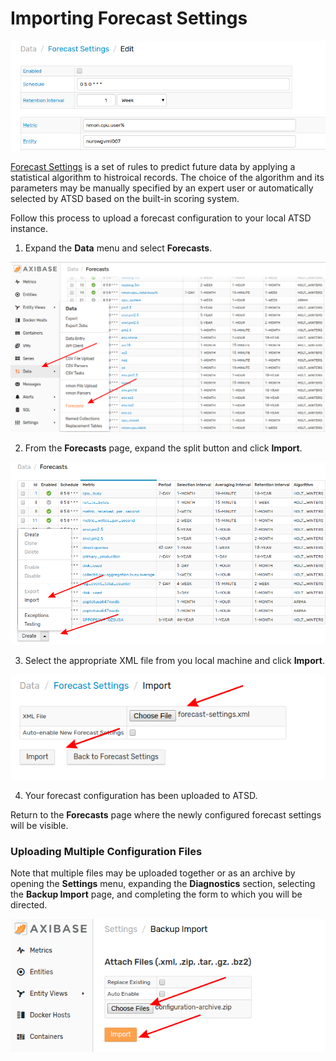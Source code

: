 # Importing Forecast Settings

![](images/forecast-title.png)

[Forecast Settings](https://github.com/axibase/atsd/tree/master/forecasting) is a set of rules to predict future data by applying a statistical algorithm to histroical records.  The choice of the algorithm and its parameters may be manually specified by an expert user or automatically selected by ATSD based on the built-in scoring system.

Follow this process to upload a forecast configuration to your local ATSD instance.

1. Expand the **Data** menu and select **Forecasts**.

![](images/forecast-1.png)

2. From the **Forecasts** page, expand the split button and click **Import**.

![](images/forecast-2.png)

3. Select the appropriate XML file from you local machine and click **Import**.

![](images/forecast-3.png)

4. Your forecast configuration has been uploaded to ATSD.

Return to the **Forecasts** page where the newly configured forecast settings will be visible.

### Uploading Multiple Configuration Files

Note that multiple files may be uploaded together or as an archive by opening the **Settings** menu, expanding the **Diagnostics** section, selecting the **Backup Import** page, and completing the form to which you will be directed.

![](images/backup-import.png)
